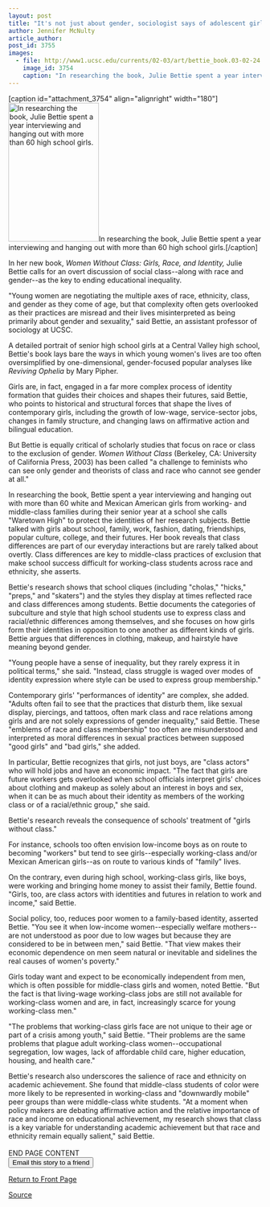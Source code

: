 ```yaml
---
layout: post
title: "It's not just about gender, sociologist says of adolescent girls"
author: Jennifer McNulty
article_author: 
post_id: 3755
images:
  - file: http://www1.ucsc.edu/currents/02-03/art/bettie_book.03-02-24.180.jpg
    image_id: 3754
    caption: "In researching the book, Julie Bettie spent a year interviewing and hanging out with more than 60 high school girls."
---
```


[caption id="attachment_3754" align="alignright" width="180"]<a href="http://dev-ucsc-news.pantheonsite.io/wp-content/uploads/2003/02/bettie_book.03-02-24.180.jpg"><img class="size-full wp-image-3754" src="http://dev-ucsc-news.pantheonsite.io/wp-content/uploads/2003/02/bettie_book.03-02-24.180.jpg" alt="In researching the book, Julie Bettie spent a year interviewing and hanging out with more than 60 high school girls." width="180" height="276" /></a>In researching the book, Julie Bettie spent a year interviewing and hanging out with more than 60 high school girls.[/caption]
<p>
  In her new book, <i>Women Without Class: Girls, Race, and Identity,</i> Julie Bettie calls for an overt discussion of social class--along with race and gender--as the key to ending educational inequality.
</p>
<p>
  "Young women are negotiating the multiple axes of race, ethnicity, class, and gender as they come of age, but that complexity often gets overlooked as their practices are misread and their lives misinterpreted as being primarily about gender and sexuality," said Bettie, an assistant professor of sociology at UCSC.<br>
</p>
<p>
  A detailed portrait of senior high school girls at a Central Valley high school, Bettie's book lays bare the ways in which young women's lives are too often oversimplified by one-dimensional, gender-focused popular analyses like <i>Reviving Ophelia</i> by Mary Pipher.<br>
</p>
<p>
  Girls are, in fact, engaged in a far more complex process of identity formation that guides their choices and shapes their futures, said Bettie, who points to historical and structural forces that shape the lives of contemporary girls, including the growth of low-wage, service-sector jobs, changes in family structure, and changing laws on affirmative action and bilingual education.<br>
</p>
<p>
  But Bettie is equally critical of scholarly studies that focus on race or class to the exclusion of gender. <i>Women Without Class</i> (Berkeley, CA: University of California Press, 2003) has been called "a challenge to feminists who can see only gender and theorists of class and race who cannot see gender at all."<br>
</p>
<p>
  In researching the book, Bettie spent a year interviewing and hanging out with more than 60 white and Mexican American girls from working- and middle-class families during their senior year at a school she calls "Waretown High" to protect the identities of her research subjects. Bettie talked with girls about school, family, work, fashion, dating, friendships, popular culture, college, and their futures. Her book reveals that class differences are part of our everyday interactions but are rarely talked about overtly. Class differences are key to middle-class practices of exclusion that make school success difficult for working-class students across race and ethnicity, she asserts.<br>
</p>
<p>
  Bettie's research shows that school cliques (including "cholas," "hicks," "preps," and "skaters") and the styles they display at times reflected race and class differences among students. Bettie documents the categories of subculture and style that high school students use to express class and racial/ethnic differences among themselves, and she focuses on how girls form their identities in opposition to one another as different kinds of girls. Bettie argues that differences in clothing, makeup, and hairstyle have meaning beyond gender.<br>
</p>
<p>
  "Young people have a sense of inequality, but they rarely express it in political terms," she said. "Instead, class struggle is waged over modes of identity expression where style can be used to express group membership."<br>
</p>
<p>
  Contemporary girls' "performances of identity" are complex, she added. "Adults often fail to see that the practices that disturb them, like sexual display, piercings, and tattoos, often mark class and race relations among girls and are not solely expressions of gender inequality," said Bettie. These "emblems of race and class membership" too often are misunderstood and interpreted as moral differences in sexual practices between supposed "good girls" and "bad girls," she added.<br>
</p>
<p>
  In particular, Bettie recognizes that girls, not just boys, are "class actors" who will hold jobs and have an economic impact. "The fact that girls are future workers gets overlooked when school officials interpret girls' choices about clothing and makeup as solely about an interest in boys and sex, when it can be as much about their identity as members of the working class or of a racial/ethnic group," she said.<br>
</p>
<p>
  Bettie's research reveals the consequence of schools' treatment of "girls without class."
</p>
<p>
  For instance, schools too often envision low-income boys as on route to becoming "workers" but tend to see girls--especially working-class and/or Mexican American girls--as on route to various kinds of "family" lives.<br>
</p>
<p>
  On the contrary, even during high school, working-class girls, like boys, were working and bringing home money to assist their family, Bettie found. "Girls, too, are class actors with identities and futures in relation to work and income," said Bettie.<br>
</p>
<p>
  Social policy, too, reduces poor women to a family-based identity, asserted Bettie. "You see it when low-income women--especially welfare mothers--are not understood as poor due to low wages but because they are considered to be in between men," said Bettie. "That view makes their economic dependence on men seem natural or inevitable and sidelines the real causes of women's poverty."<br>
</p>
<p>
  Girls today want and expect to be economically independent from men, which is often possible for middle-class girls and women, noted Bettie. "But the fact is that living-wage working-class jobs are still not available for working-class women and are, in fact, increasingly scarce for young working-class men."<br>
</p>
<p>
  "The problems that working-class girls face are not unique to their age or part of a crisis among youth," said Bettie. "Their problems are the same problems that plague adult working-class women--occupational segregation, low wages, lack of affordable child care, higher education, housing, and health care."<br>
</p>
<p>
  Bettie's research also underscores the salience of race and ethnicity on academic achievement. She found that middle-class students of color were more likely to be represented in working-class and "downwardly mobile" peer groups than were middle-class white students. "At a moment when policy makers are debating affirmative action and the relative importance of race and income on educational achievement, my research shows that class is a key variable for understanding academic achievement but that race and ethnicity remain equally salient," said Bettie.<br>
  <br>
  END PAGE CONTENT<br>
  <input name="t1" size="-1" type="hidden"> <input name="SUBMIT" type="submit" value="Email this story to a friend">
</p>
<p>
  <a href="http://currents.ucsc.edu/">Return to Front Page</a>
</p>
<p><a href="http://www1.ucsc.edu/currents/02-03/02-24/women.html" title="Permalink to women">Source</a></p>
